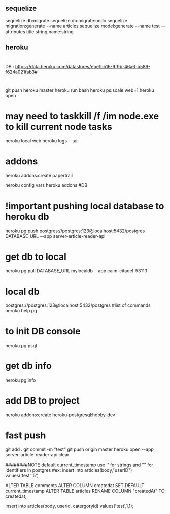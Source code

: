 ## sequelize
sequelize db:migrate
sequelize db:migrate:undo
sequelize migration:generate --name articles
sequelize model:generate --name test --attributes title:string,name:string

## heroku
#
DB : https://data.heroku.com/datastores/ebe1b516-9f9b-46a6-b589-f624a021fab3#
#
git push heroku master
heroku run bash
heroku ps:scale web=1
heroku open
# may need to taskkill /f /im node.exe to kill current node tasks
heroku local web
heroku logs --tail
# addons
heroku addons:create papertrail

heroku config vars
heroku addons
#DB
# !important pushing local database to heroku db
heroku pg:push postgres://postgres:123@localhost:5432/postgres DATABASE_URL --app server-article-reader-api
# get db to local
heroku pg:pull DATABASE_URL mylocaldb --app calm-citadel-53113
# local db
postgres://postgres:123@localhost:5432/postgres
#list of commands
heroku help pg
# to init DB console
heroku pg:psql
# get db info
heroku pg:info
# add DB to project
heroku addons:create heroku-postgresql:hobby-dev

# fast push 
git add .
git commit -m "test"
git push origin master
heroku open --app server-article-reader-api
clear

########NOTE
default current_timestamp
use '' for strings and "" for identifiers in postgres
#ex: insert into articles(body,"userID") values('test','5')

ALTER TABLE comments ALTER COLUMN createdat SET DEFAULT current_timestamp
ALTER TABLE articles RENAME COLUMN "createdAt" TO createdat;



insert into articles(body, userid, catergoryid) values('test',1,1);